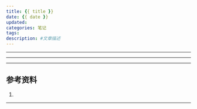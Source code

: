 ```yaml
---
title: {{ title }}
date: {{ date }}
updated: 
categories: 笔记
tags:
description: #文章描述
---
```


***

***



***
[link1]:localhost


## 参考资料
1. [][link1]

***
